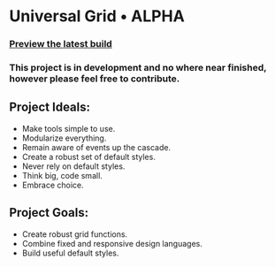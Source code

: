 # Universal Grid • ALPHA
### [Preview the latest build](http://lab.scottkellum.com/universal-grid/)

### This project is in development and no where near finished, however please feel free to contribute.

## Project Ideals:

* Make tools simple to use.
* Modularize everything.
* Remain aware of events up the cascade.
* Create a robust set of default styles.
* Never rely on default styles.
* Think big, code small.
* Embrace choice.

## Project Goals:

* Create robust grid functions.
* Combine fixed and responsive design languages.
* Build useful default styles.